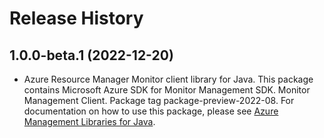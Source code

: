 # Release History

## 1.0.0-beta.1 (2022-12-20)

- Azure Resource Manager Monitor client library for Java. This package contains Microsoft Azure SDK for Monitor Management SDK. Monitor Management Client. Package tag package-preview-2022-08. For documentation on how to use this package, please see [Azure Management Libraries for Java](https://aka.ms/azsdk/java/mgmt).
